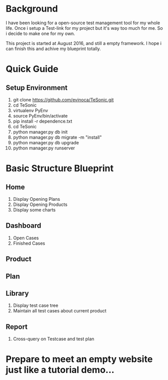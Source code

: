 # Background
I have been looking for a open-source test management tool for my whole life.
Once i setup a Test-link for my project but it's way too much for me.
So i decide to make one for my own.

This project is started at August 2016, and still a empty framework.
I hope i can finish this and achive my blueprint totally.


# Quick Guide
## Setup Environment
1. git clone https://github.com/evinoca/TeSonic.git
2. cd TeSonic
3. virtualenv PyEnv
4. source PyEnv/bin/activate
5. pip install -r dependence.txt
6. cd TeSonic
7. python manager.py db init
8. python manager.py db migrate -m "install"
9. python manager.py db upgrade
10. python manager.py runserver

# Basic Structure Blueprint
## Home
1. Display Opening Plans
2. Display Opening Products
3. Display some charts

## Dashboard
1. Open Cases
2. Finished Cases

## Product


## Plan

## Library
1. Display test case tree
2. Maintain all test cases about current product



## Report
1. Cross-query on Testcase and test plan



# Prepare to meet an empty website just like a tutorial demo...